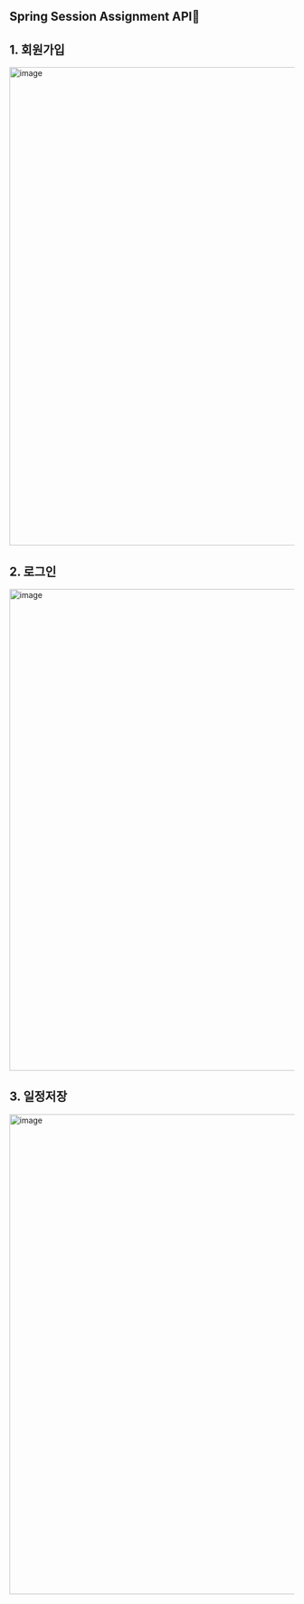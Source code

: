 ## Spring Session Assignment API🌿


## 1. 회원가입
<img width="846" alt="image" src="https://github.com/user-attachments/assets/4d50d1ed-7a56-4b77-8d99-e7e32b7ad6d6" />

## 2. 로그인
<img width="852" alt="image" src="https://github.com/user-attachments/assets/170bb68d-385f-406f-994f-068e64761524" />

## 3. 일정저장
<img width="849" alt="image" src="https://github.com/user-attachments/assets/07fa9837-d710-4387-9a22-33fed948f2eb" />
